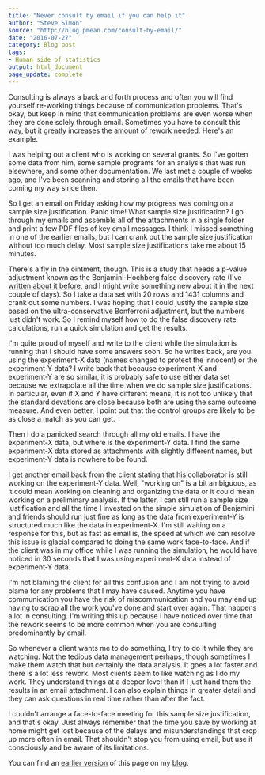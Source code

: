 ```yaml
---
title: "Never consult by email if you can help it"
author: "Steve Simon"
source: "http://blog.pmean.com/consult-by-email/"
date: "2016-07-27"
category: Blog post
tags:
- Human side of statistics
output: html_document
page_update: complete
---
```


Consulting is always a back and forth process and often you will find yourself re-working things because of communication problems. That's okay, but keep in mind that communication problems are even worse when they are done solely through email. Sometimes you have to consult this way, but it greatly increases the amount of rework needed. Here's an example.

<!---More--->

I was helping out a client who is working on several grants. So I've gotten some data from him, some sample programs for an analysis that was run elsewhere, and some other documentation. We last met a couple of weeks ago, and I've been scanning and storing all the emails that have been coming my way since then.

So I get an email on Friday asking how my progress was coming on a sample size justification. Panic time! What sample size justification? I go through my emails and assemble all of the attachments in a single folder and print a few PDF files of key email messages. I think I missed something in one of the earlier emails, but I can crank out the sample size justification without too much delay. Most sample size justifications take me about 15 minutes.

There's a fly in the ointment, though. This is a study that needs a p-value adjustment known as the Benjamini-Hochberg false discovery rate (I've [written about it before][sim3], and I might write something new about it in the next couple of days). So I take a data set with 20 rows and 1431 columns and crank out some numbers. I was hoping that I could justify the sample size based on the ultra-conservative Bonferroni adjustment, but the numbers just didn't work. So I remind myself how to do the false discovery rate calculations, run a quick simulation and get the results.

I'm quite proud of myself and write to the client while the simulation is running that I should have some answers soon. So he writes back, are you using the experiment-X data (names changed to protect the innocent) or the experiment-Y data? I write back that because experiment-X and experiment-Y are so similar, it is probably safe to use either data set because we extrapolate all the time when we do sample size justifications. In particular, even if X and Y have different means, it is not too unlikely that the standard devations are close because both are using the same outcome measure. And even better, I point out that the control groups are likely to be as close a match as you can get.

Then I do a panicked search through all my old emails. I have the experiment-X data, but where is the experiment-Y data. I find the same experiment-X data stored as attachments with slightly different names, but experiment-Y data is nowhere to be found.

I get another email back from the client stating that his collaborator is still working on the experiment-Y data. Well, "working on" is a bit ambiguous, as it could mean working on cleaning and organizing the data or it could mean working on a preliminary analysis. If the latter, I can still run a sample size justification and all the time I invested on the simple simulation of Benjamini and friends should run just fine as long as the data from experiment-Y is structured much like the data in experiment-X. I'm still waiting on a response for this, but as fast as email is, the speed at which we can resolve this issue is glacial compared to doing the same work face-to-face. And if the client was in my office while I was running the simulation, he would have noticed in 30 seconds that I was using experiment-X data instead of experiment-Y data.

I'm not blaming the client for all this confusion and I am not trying to avoid blame for any problems that I may have caused. Anytime you have communication you have the risk of miscommunication and you may end up having to scrap all the work you've done and start over again. That happens a lot in consulting. I'm writing this up because I have noticed over time that the rework seems to be more common when you are consulting predominantly by email.

So whenever a client wants me to do something, I try to do it while they are watching. Not the tedious data management perhaps, though sometimes I make them watch that but certainly the data analysis. It goes a lot faster and there is a lot less rework. Most clients seem to like watching as I do my work. They understand things at a deeper level than if I just hand them the results in an email attachment. I can also explain things in greater detail and they can ask questions in real time rather than after the fact.

I couldn't arrange a face-to-face meeting for this sample size justification, and that's okay. Just always remember that the time you save by working at home might get lost because of the delays and misunderstandings that crop up more often in email. That shouldn't stop you from using email, but use it consciously and be aware of its limitations.

You can find an [earlier version][sim1] of this page on my [blog][sim2].

[sim1]: http://blog.pmean.com/consult-by-email/
[sim2]: http://blog.pmean.com

[sim3]: http://www.pmean.com/05/MultipleComparisons.html
